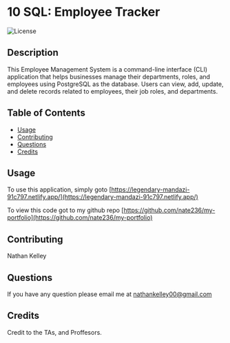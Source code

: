 # 10 SQL: Employee Tracker
![License](https://img.shields.io/badge/License-MIT-blue.svg)

## Description

This Employee Management System is a command-line interface (CLI) application that helps businesses manage their departments, roles, and employees using PostgreSQL as the database. Users can view, add, update, and delete records related to employees, their job roles, and departments.


## Table of Contents

-   [Usage](#usage)
-   [Contributing](#contributing)
-   [Questions](#questions)
-   [Credits](#credits)

## Usage

To use this application, simply goto [https://legendary-mandazi-91c797.netlify.app/](https://legendary-mandazi-91c797.netlify.app/)

To view this code got to my github repo [https://github.com/nate236/my-portfolio](https://github.com/nate236/my-portfolio)


## Contributing
Nathan Kelley

## Questions
If you have any question please email me at nathankelley00@gmail.com

## Credits

Credit to the TAs, and Proffesors.

